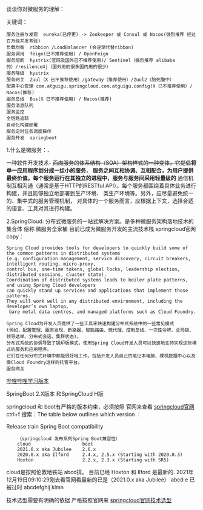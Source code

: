 
谈谈你对微服务的理解：


关键词：

    服务注册与发现  eureka(已停更) -> Zookeeper 或 Consul 或 Nacos(强烈推荐 经过百万级并发考验)
    负载均衡  ribbion /LoadBalancer (会逐渐代替ribbon)
    服务调用  feign(已不推荐使用) / OpenFeign
    服务熔断  hystrix(官网及国外已不推荐使用)/ Sentinel（强烈推荐 alibaba的）/resilence4j（国外用的很多国内用的很少）
    服务降级  hystrix
    服务网关  Zuul（X 已不推荐使用）/gateway（推荐使用）/Zuul2（胎死腹中） 
    配置中心管理 com.atguigu.springcloud.com.atguigu.config(X 已不推荐使用）/ Nacos(推荐)
    服务总线  Bus(X 已不推荐使用) / Nacos(推荐)
    服务消息队列
    服务监控
    全链路追踪
    自动化构建部署
    服务定时任务调度操作
    服务开发  springboot

1.什么是微服务：、

一种软件开发技术- ~~面向服务的体系结构（SOA）架构样式的一种变体，它提倡~~**将单一应用程序划分成一组小的服务**，
**服务之间互相协调、互相配合，为用户提供最终价值。每个服务运行在其独立的进程中，服务与服务间采用轻量级的**
通信机制互相沟通（通常是基于HTTP的RESTful API）。每个服务都围绕着具体业务进行构建，并且能够独立地部署到生产环境、
类生产环境等。另外，应尽量避免统一的、集中式的服务管理机制，
对具体的一个服务而言，应根据上下文，选择合适的语言、工具对其进行构建。

2.SpringCloud:
  分布式微服务的一站式解决方案。是多种微服务架构落地技术的集合体
  俗称 微服务全家桶
目前已成为微服务开发的主流技术栈
springcloud官网copy： 

    Spring Cloud provides tools for developers to quickly build some of the common patterns in distributed systems
    (e.g. configuration management, service discovery, circuit breakers, intelligent routing, micro-proxy,
    control bus, one-time tokens, global locks, leadership election, distributed sessions, cluster state). 
    Coordination of distributed systems leads to boiler plate patterns, and using Spring Cloud developers
    can quickly stand up services and applications that implement those patterns.
    They will work well in any distributed environment, including the developer’s own laptop,
     bare metal data centres, and managed platforms such as Cloud Foundry. 
     
    Spring Cloud为开发人员提供了一些工具来快速构建分布式系统中的一些常见模式
    (例如，配置管理、服务发现、断路器、智能路由、微代理、控制总线、一次性令牌、全局锁、领导选举、分布式会话、集群状态)。
    分布式系统的协调导致了锅炉板模式，使用Spring Cloud开发人员可以快速地支持实现这些模式的服务和应用程序。
    它们在任何分布式环境中都能很好地工作，包括开发人员自己的笔记本电脑、裸机数据中心以及像Cloud Foundry这样的托管平台。
    服务网关

[哔哩哔哩学习版本](https://www.bilibili.com/video/BV18E411x7eT?p=3&spm_id_from=pageDriver)


SpringBoot 2.X版本 和SpringCloud H版

springcloud 和 boot有严格的版本约束，必须按照
官网来查看
[springcloud官网](https://spring.io/projects/spring-cloud)
   ctrl+f 搜索：The table below outlines which version  ： 

Release train Spring Boot compatibility

        （springcloud 发布系列Spring Boot兼容性）
        cloud                   boot
        2021.0.x aka Jubilee    2.6.x
        2020.0.x aka Ilford     2.4.x, 2.5.x (Starting with 2020.0.3)
        Hoxton                  2.2.x, 2.3.x (Starting with SR5)

cloud是按照伦敦地铁站 abcd排。 目前已经 Hoxton 和 Ilford 是最新的. 
2021年12月19日09:10:29刚去看官网看最新的已是（2021.0.x aka Jubilee）
abcd e  已被过时        abcdefghij  klmn

技术选型需要有明确的依据 严格按照官网来
[springcloud官网技术选型](https://start.spring.io/actuator/info)

